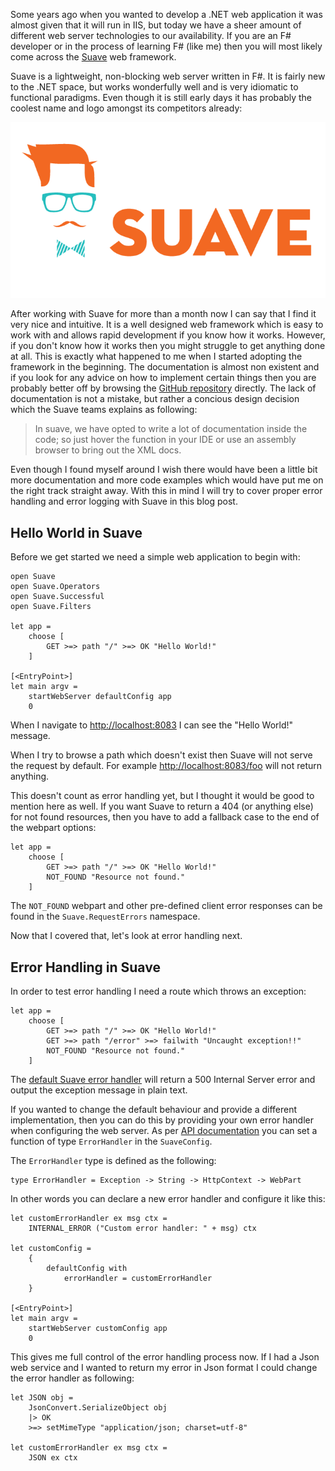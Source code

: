 ﻿<!--
    Published: 2016-05-16 19:36
    Author: Dustin Moris Gorski
    Title: Custom error handling and error logging with Suave
    Tags: fsharp suave error-handling error-logging
-->
Some years ago when you wanted to develop a .NET web application it was almost given that it will run in IIS, but today we have a sheer amount of different web server technologies to our availability. If you are an F# developer or in the process of learning F# (like me) then you will most likely come across the [Suave](https://suave.io/) web framework.

Suave is a lightweight, non-blocking web server written in F#. It is fairly new to the .NET space, but works wonderfully well and is very idiomatic to functional paradigms. Even though it is still early days it has probably the coolest name and logo amongst its competitors already:

<img src="https://raw.githubusercontent.com/SuaveIO/resources/master/images/suave1.png" alt="Suave" class="two-third-width" />

After working with Suave for more than a month now I can say that I find it very nice and intuitive. It is a well designed web framework which is easy to work with and allows rapid development if you know how it works. However, if you don't know how it works then you might struggle to get anything done at all. This is exactly what happened to me when I started adopting the framework in the beginning. The documentation is almost non existent and if you look for any advice on how to implement certain things then you are probably better off by browsing the [GitHub repository](https://github.com/SuaveIO/suave) directly. The lack of documentation is not a mistake, but rather a concious design decision which the Suave teams explains as following:

> In suave, we have opted to write a lot of documentation inside the code; so just hover the function in your IDE or use an assembly browser to bring out the XML docs.

Even though I found myself around I wish there would have been a little bit more documentation and more code examples which would have put me on the right track straight away. With this in mind I will try to cover proper error handling and error logging with Suave in this blog post.

## Hello World in Suave

Before we get started we need a simple web application to begin with:

<pre><code>open Suave
open Suave.Operators
open Suave.Successful
open Suave.Filters

let app = 
    choose [
        GET &gt;=&gt; path &quot;/&quot; &gt;=&gt; OK &quot;Hello World!&quot;
    ]

[&lt;EntryPoint&gt;]
let main argv = 
    startWebServer defaultConfig app
    0</code></pre>

When I navigate to [http://localhost:8083](http://localhost:8083) I can see the &quot;Hello World!&quot; message.

When I try to browse a path which doesn't exist then Suave will not serve the request by default. For example [http://localhost:8083/foo](http://localhost:8083/foo) will not return anything.

This doesn't count as error handling yet, but I thought it would be good to mention here as well. If you want Suave to return a 404 (or anything else) for not found resources, then you have to add a fallback case to the end of the webpart options:

<pre><code>let app = 
    choose [
        GET &gt;=&gt; path &quot;/&quot; &gt;=&gt; OK &quot;Hello World!&quot;
        NOT_FOUND "Resource not found."
    ]</code></pre>

The `NOT_FOUND` webpart and other pre-defined client error responses can be found in the `Suave.RequestErrors` namespace.

Now that I covered that, let's look at error handling next.

## Error Handling in Suave

In order to test error handling I need a route which throws an exception:

<pre><code>let app = 
    choose [
        GET &gt;=&gt; path &quot;/&quot; &gt;=&gt; OK &quot;Hello World!&quot;
        GET &gt;=&gt; path &quot;/error&quot; &gt;=&gt; failwith &quot;Uncaught exception!!&quot;
        NOT_FOUND &quot;Resource not found.&quot;
    ]</code></pre>

The [default Suave error handler](https://github.com/SuaveIO/suave/blob/master/src/Suave/Web.fs#L14) will return a 500 Internal Server error and output the exception message in plain text.

If you wanted to change the default behaviour and provide a different implementation, then you can do this by providing your own error handler when configuring the web server. As per [API documentation](https://suave.io/api.html#server-configuration) you can set a function of type `ErrorHandler` in the `SuaveConfig`.

The `ErrorHandler` type is defined as the following:

<pre><code>type ErrorHandler = Exception -&gt; String -&gt; HttpContext -&gt; WebPart</code></pre>

In other words you can declare a new error handler and configure it like this:

<pre><code>let customErrorHandler ex msg ctx =
    INTERNAL_ERROR (&quot;Custom error handler: &quot; + msg) ctx

let customConfig =
    {
        defaultConfig with
            errorHandler = customErrorHandler
    }

[&lt;EntryPoint&gt;]
let main argv = 
    startWebServer customConfig app
    0</code></pre>

This gives me full control of the error handling process now. If I had a Json web service and I wanted to return my error in Json format I could change the error handler as following:

<pre><code>let JSON obj =
    JsonConvert.SerializeObject obj
    |> OK
    >=> setMimeType "application/json; charset=utf-8"

let customErrorHandler ex msg ctx =
    JSON ex ctx</code></pre>